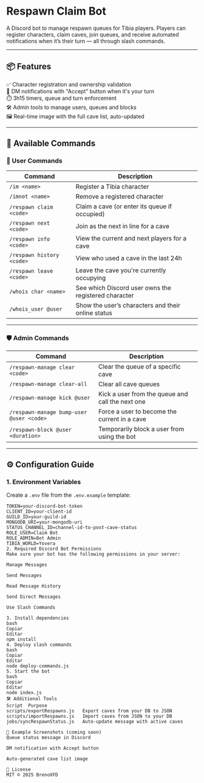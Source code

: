 # Respawn Claim Bot

A Discord bot to manage respawn queues for Tibia players. Players can register characters, claim caves, join queues, and receive automated notifications when it’s their turn — all through slash commands.

---

## 📦 Features

✅ Character registration and ownership validation  
📩 DM notifications with "Accept" button when it's your turn  
⏱️ 3h15 timers, queue and turn enforcement  
🛠️ Admin tools to manage users, queues and blocks  
🖼️ Real-time image with the full cave list, auto-updated  

---

## 💬 Available Commands

### 👤 User Commands

| Command                     | Description                                                   |
|----------------------------|---------------------------------------------------------------|
| `/im <name>`               | Register a Tibia character                                     |
| `/imnot <name>`            | Remove a registered character                                 |
| `/respawn claim <code>`    | Claim a cave (or enter its queue if occupied)                 |
| `/respawn next <code>`     | Join as the next in line for a cave                           |
| `/respawn info <code>`     | View the current and next players for a cave                  |
| `/respawn history <code>`  | View who used a cave in the last 24h                          |
| `/respawn leave <code>`    | Leave the cave you're currently occupying                     |
| `/whois char <name>`       | See which Discord user owns the registered character          |
| `/whois_user @user`        | Show the user’s characters and their online status            |

---

### 🛡️ Admin Commands

| Command                                | Description                                                   |
|----------------------------------------|---------------------------------------------------------------|
| `/respawn-manage clear <code>`         | Clear the queue of a specific cave                            |
| `/respawn-manage clear-all`            | Clear all cave queues                                         |
| `/respawn-manage kick @user`           | Kick a user from the queue and call the next one              |
| `/respawn-manage bump-user @user <code>` | Force a user to become the current in a cave                |
| `/respawn-block @user <duration>`      | Temporarily block a user from using the bot                  |

---

## ⚙️ Configuration Guide

### 1. Environment Variables

Create a `.env` file from the `.env.example` template:

```env
TOKEN=your-discord-bot-token
CLIENT_ID=your-client-id
GUILD_ID=your-guild-id
MONGODB_URI=your-mongodb-uri
STATUS_CHANNEL_ID=channel-id-to-post-cave-status
ROLE_USER=Claim Bot
ROLE_ADMIN=Bot Admin
TIBIA_WORLD=Yovera
2. Required Discord Bot Permissions
Make sure your bot has the following permissions in your server:

Manage Messages

Send Messages

Read Message History

Send Direct Messages

Use Slash Commands

3. Install dependencies
bash
Copiar
Editar
npm install
4. Deploy slash commands
bash
Copiar
Editar
node deploy-commands.js
5. Start the bot
bash
Copiar
Editar
node index.js
🛠 Additional Tools
Script	Purpose
scripts/exportRespawns.js	Export caves from your DB to JSON
scripts/importRespawns.js	Import caves from JSON to your DB
jobs/syncRespawnStatus.js	Auto-update message with active caves

📸 Example Screenshots (coming soon)
Queue status message in Discord

DM notification with Accept button

Auto-generated cave list image

📝 License
MIT © 2025 BrenoXFD
